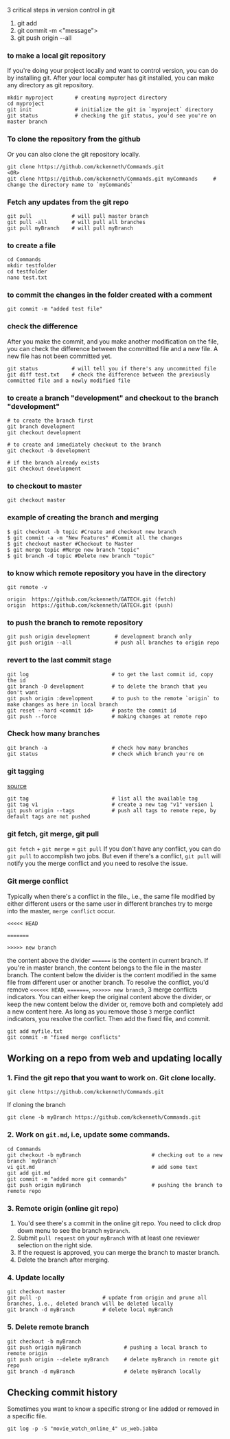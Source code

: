 3 critical steps in version control in git

1. git add <file name>
2. git commit -m <"message">
3. git push origin --all
 
### to make a local git repository
If you're doing your project locally and want to control version, you can do by installing git. After your local computer has git installed, you can make any directory as git repository. 
```
mkdir myproject       # creating myproject directory
cd myproject
git init              # initialize the git in `myproject` directory
git status            # checking the git status, you'd see you're on master branch
```

### To clone the repository from the github 
Or you can also clone the git repository locally. 
```
git clone https://github.com/kckenneth/Commands.git
<OR>
git clone https://github.com/kckenneth/Commands.git myCommands     # change the directory name to `myCommands`
```

### Fetch any updates from the git repo
 
```
git pull             # will pull master branch
git pull -all        # will pull all branches
git pull myBranch    # will pull myBranch
```
 
### to create a file 
```
cd Commands
mkdir testfolder
cd testfolder
nano test.txt
```

### to commit the changes in the folder created with a comment
```
git commit -m "added test file"
```

### check the difference
After you make the commit, and you make another modification on the file, you can check the difference between the committed file and a new file. A new file has not been committed yet. 
```
git status           # will tell you if there's any uncommitted file
git diff test.txt    # check the difference between the previously committed file and a newly modified file
```

### to create a branch "development" and checkout to the branch "development"
```
# to create the branch first
git branch development 
git checkout development

# to create and immediately checkout to the branch
git checkout -b development

# if the branch already exists
git checkout development  
```

### to checkout to master
```
git checkout master
```

### example of creating the branch and merging
```
$ git checkout -b topic #Create and checkout new branch
$ git commit -a -m "New Features" #Commit all the changes
$ git checkout master #Checkout to Master
$ git merge topic #Merge new branch "topic"
$ git branch -d topic #Delete new branch "topic"
```

### to know which remote repository you have in the directory
```
git remote -v

origin	https://github.com/kckenneth/GATECH.git (fetch)
origin	https://github.com/kckenneth/GATECH.git (push)
```

### to push the branch to remote repository
```
git push origin development        # development branch only
git push origin --all              # push all branches to origin repo
```

### revert to the last commit stage
```
git log                           # to get the last commit id, copy the id
git branch -D development         # to delete the branch that you don't want
git push origin :development      # to push to the remote `origin` to make changes as here in local branch
git reset --hard <commit id>      # paste the commit id 
git push --force                  # making changes at remote repo
```

### Check how many branches
```
git branch -a                     # check how many branches
git status                        # check which branch you're on
```

### git tagging 
<a href=https://git-scm.com/book/en/v2/Git-Basics-Tagging>source</a>
```
git tag                           # list all the available tag
git tag v1                        # create a new tag "v1" version 1
git push origin --tags            # push all tags to remote repo, by default tags are not pushed
```

### git fetch, git merge, git pull
`git fetch` + `git merge` = `git pull` 
If you don't have any conflict, you can do `git pull` to accomplish two jobs. But even if there's a conflict, `git pull` will notify you the merge conflict and you need to resolve the issue. 

### Git merge conflict
Typically when there's a conflict in the file., i.e., the same file modified by either different users or the same user in different branches try to merge into the master, `merge conflict` occur. 
```
<<<<< HEAD

=======

>>>>> new branch 
````
the content above the divider `======` is the content in current branch. If you're in master branch, the content belongs to the file in the master branch. The content below the divider is the content modified in the same file from different user or another branch. To resolve the conflict, you'd remove `<<<<<< HEAD`, `=======`, `>>>>>> new branch`, 3 merge conflicts indicators. You can either keep the original content above the divider, or keep the new content below the divider or, remove both and completely add a new content here. As long as you remove those `3` merge conflict indicators, you resolve the conflict. Then add the fixed file, and commit. 
```
git add myfile.txt
git commit -m "fixed merge conflicts"
```

## Working on a repo from web and updating locally
 
### 1. Find the git repo that you want to work on. Git clone locally. 
```
git clone https://github.com/kckenneth/Commands.git
``` 
 
If cloning the branch 
```
git clone -b myBranch https://github.com/kckenneth/Commands.git
```

### 2. Work on `git.md`, i.e, update some commands. 
```
cd Commands
git checkout -b myBranch                       # checking out to a new branch `myBranch`
vi git.md                                      # add some text 
git add git.md
git commit -m "added more git commands"
git push origin myBranch                       # pushing the branch to remote repo 
```
 
### 3. Remote origin (online git repo)
1. You'd see there's a commit in the online git repo. You need to click drop down menu to see the branch `myBranch`.  
2. Submit `pull request` on your `myBranch` with at least one reviewer selection on the right side.  
3. If the request is approved, you can merge the branch to master branch.  
4. Delete the branch after merging.  

### 4. Update locally 
```
git checkout master 
git pull -p                    # update from origin and prune all branches, i.e., deleted branch will be deleted locally 
git branch -d myBranch         # delete local myBranch 
```
 
### 5. Delete remote branch 
```
git checkout -b myBranch 
git push origin myBranch              # pushing a local branch to remote origin
git push origin --delete myBranch     # delete myBranch in remote git repo 
git branch -d myBranch                # delete myBranch locally 
```

## Checking commit history 
 
 Sometimes you want to know a specific strong or line added or removed in a specific file. 
 
 ```
 git log -p -S "movie_watch_online_4" us_web.jabba
 ```
 
 


